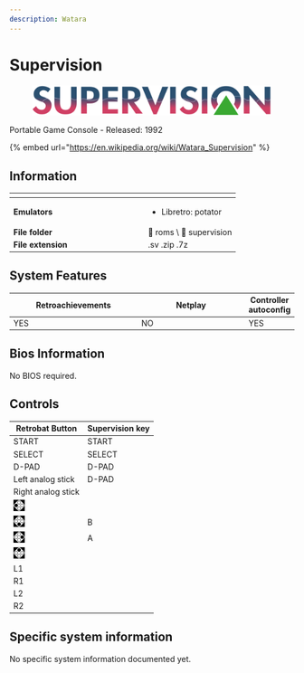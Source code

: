 ```yaml
---
description: Watara
---
```


# Supervision

<div align="left">

<figure><img src="https://raw.githubusercontent.com/fabricecaruso/es-theme-carbon/52ff37c9e265587d006945a2ba695b5a962b3a3d/art/logos/supervision.svg" alt=""><figcaption></figcaption></figure>

</div>

Portable Game Console - Released: 1992

{% embed url="https://en.wikipedia.org/wiki/Watara_Supervision" %}

## Information

<table data-header-hidden><thead><tr><th width="224"></th><th></th></tr></thead><tbody><tr><td><strong>Emulators</strong></td><td><ul><li>Libretro: potator</li></ul></td></tr><tr><td><strong>File folder</strong></td><td><span data-gb-custom-inline data-tag="emoji" data-code="1f4c2">📂</span> roms \ <span data-gb-custom-inline data-tag="emoji" data-code="1f4c2">📂</span> supervision</td></tr><tr><td><strong>File extension</strong></td><td>.sv .zip .7z</td></tr></tbody></table>

## System Features

<table><thead><tr><th width="256">Retroachievements</th><th width="243">Netplay</th><th>Controller autoconfig</th></tr></thead><tbody><tr><td>YES</td><td>NO</td><td>YES</td></tr></tbody></table>

## Bios Information

No BIOS required.

## Controls

| Retrobat Button                                | Supervision key |
| ---------------------------------------------- | --------------- |
| START                                          | START           |
| SELECT                                         | SELECT          |
| D-PAD                                          | D-PAD           |
| Left analog stick                              | D-PAD           |
| Right analog stick                             |                 |
| ![](<../../../.gitbook/assets/image (45).png>) |                 |
| ![](<../../../.gitbook/assets/image (27).png>) | B               |
| ![](<../../../.gitbook/assets/image (13).png>) | A               |
| ![](<../../../.gitbook/assets/image (47).png>) |                 |
| L1                                             |                 |
| R1                                             |                 |
| L2                                             |                 |
| R2                                             |                 |

## Specific system information

No specific system information documented yet.
